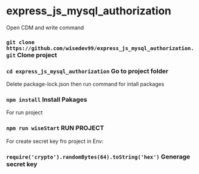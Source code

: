 # express_js_mysql_authorization
Open CDM and write command
### `git clone https://github.com/wisedev99/express_js_mysql_authorization.git` Clone project

### `cd express_js_mysql_authorization` Go to project folder 

Delete package-lock.json then run command for intall packages

### `npm install` Install Pakages

For run project
### `npm run wiseStart` RUN PROJECT

For create secret key fro project in Env: 
### `require('crypto').randomBytes(64).toString('hex')` Generage secret key
